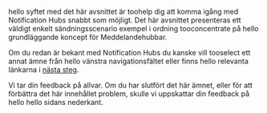 
hello syftet med det här avsnittet är toohelp dig att komma igång med Notification Hubs snabbt som möjligt. Det här avsnittet presenteras ett väldigt enkelt sändningsscenario exempel i ordning tooconcentrate på hello grundläggande koncept för Meddelandehubbar.

Om du redan är bekant med Notification Hubs du kanske vill tooselect ett annat ämne från hello vänstra navigationsfältet eller finns hello relevanta länkarna i [nästa steg](#next-steps).

Vi tar din feedback på allvar. Om du har slutfört det här ämnet, eller för att förbättra det här innehållet problem, skulle vi uppskattar din feedback på hello hello sidans nederkant.

